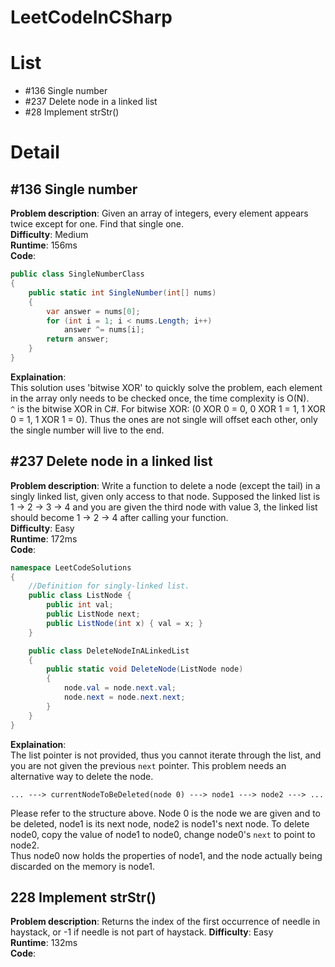 # LeetCodeInCSharp

# List
+ #136 Single number
+ #237 Delete node in a linked list
+ #28 Implement strStr()

# Detail
## #136 Single number
**Problem description**: 
Given an array of integers, every element appears 
twice except for one. Find that single one.  
**Difficulty**: 
Medium  
**Runtime**: 
156ms  
**Code**: 
```c#
public class SingleNumberClass
{
    public static int SingleNumber(int[] nums)
    {
        var answer = nums[0];
        for (int i = 1; i < nums.Length; i++)
            answer ^= nums[i];
        return answer;
    }
}
```
**Explaination**:  
This solution uses 'bitwise XOR' to quickly solve the problem, each element in the array only needs to be checked once, the time complexity is O(N).  
```^``` is the bitwise XOR in C#. For bitwise XOR: (0 XOR 0 = 0, 0 XOR 1 = 1, 1 XOR 0 = 1, 1 XOR 1 = 0). Thus the ones are not single will offset each other, only the single number will live to the end.

## #237 Delete node in a linked list
**Problem description**: 
Write a function to delete a node (except the tail) 
in a singly linked list, given only access to that node. 
Supposed the linked list is 1 -> 2 -> 3 -> 4 and you 
are given the third node with value 3, the linked list 
should become 1 -> 2 -> 4 after calling your function.  
**Difficulty**: 
Easy  
**Runtime**: 
172ms  
**Code**: 
```c#
namespace LeetCodeSolutions
{
    //Definition for singly-linked list.
    public class ListNode {
        public int val;
        public ListNode next;
        public ListNode(int x) { val = x; }
    }

    public class DeleteNodeInALinkedList
    {
        public static void DeleteNode(ListNode node)
        {
            node.val = node.next.val;
            node.next = node.next.next;
        }
    }
}
```  
**Explaination**:  
The list pointer is not provided, thus you cannot iterate through the list, and you are not given the previous ```next``` pointer. This problem needs an alternative way to delete the node.  
```
... ---> currentNodeToBeDeleted(node 0) ---> node1 ---> node2 ---> ...
```  
Please refer to the structure above. Node 0 is the node we are given and to be deleted, node1 is its next node, node2 is node1's next node.
To delete node0, copy the value of node1 to node0, change node0's ```next``` to point to node2.  
Thus node0 now holds the properties of node1, and the node actually being discarded on the memory is node1.

## 228 Implement strStr()
**Problem description**: 
Returns the index of the first occurrence of needle 
in haystack, or -1 if needle is not part of haystack.
**Difficulty**: 
Easy  
**Runtime**: 
132ms  
**Code**:  
